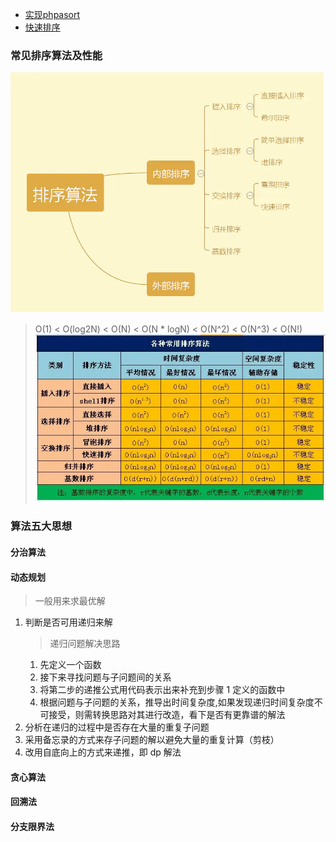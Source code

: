 - [实现phpasort](asort.php)
- [快速排序](quickSort.php)
### 常见排序算法及性能
![sort](../img/sort.webp)
> O(1) < O(log2N) < O(N) < O(N * logN) < O(N^2) < O(N^3)  < O(N!)
![xingneng](../img/xingneng.webp)
### 算法五大思想
#### 分治算法
#### 动态规划 
> 一般用来求最优解
1. 判断是否可用递归来解
    > 递归问题解决思路
    1. 先定义一个函数
    1. 接下来寻找问题与子问题间的关系
    1. 将第二步的递推公式用代码表示出来补充到步骤 1 定义的函数中
    1. 根据问题与子问题的关系，推导出时间复杂度,如果发现递归时间复杂度不可接受，则需转换思路对其进行改造，看下是否有更靠谱的解法
2. 分析在递归的过程中是否存在大量的重复子问题
3. 采用备忘录的方式来存子问题的解以避免大量的重复计算（剪枝）
4. 改用自底向上的方式来递推，即 dp 解法
#### 贪心算法
#### 回溯法
#### 分支限界法
